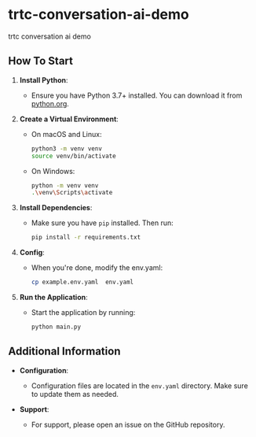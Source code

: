 # trtc-conversation-ai-demo
trtc conversation ai demo

## How To Start

1. **Install Python**:
	- Ensure you have Python 3.7+ installed. You can download it from [python.org](https://www.python.org/downloads/).

2. **Create a Virtual Environment**:
	- On macOS and Linux:
	  ```sh
	  python3 -m venv venv
	  source venv/bin/activate
	  ```
	- On Windows:
	  ```sh
	  python -m venv venv
	  .\venv\Scripts\activate
	  ```

3. **Install Dependencies**:
	- Make sure you have `pip` installed. Then run:
	  ```sh
	  pip install -r requirements.txt
	  ```

4. **Config**:
	- When you're done, modify the env.yaml:
	  ```sh
	  cp example.env.yaml  env.yaml
	  ```


5. **Run the Application**:
	- Start the application by running:
	  ```sh
	  python main.py
	  ```



## Additional Information

- **Configuration**:
	- Configuration files are located in the `env.yaml` directory. Make sure to update them as needed.





- **Support**:
	- For support, please open an issue on the GitHub repository.

